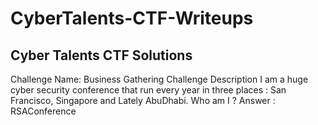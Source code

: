 # CyberTalents-CTF-Writeups
Cyber Talents CTF Solutions
 ---------------------------------------------
 
 Challenge Name: Business Gathering
Challenge Description
I am a huge cyber security conference that run every year in three places : San Francisco, Singapore and Lately AbuDhabi. Who am I ? 
Answer : RSAConference
